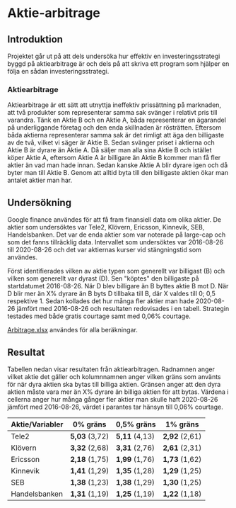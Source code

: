 # Aktie-arbitrage

## Introduktion

Projektet går ut på att dels undersöka hur effektiv en investeringsstrategi byggd på aktiearbitrage är och dels på att skriva ett program som hjälper en följa en sådan investeringsstrategi.

### Aktiearbitrage

Aktiearbitrage är ett sätt att utnyttja ineffektiv prissättning på marknaden, att två produkter som representerar samma sak svänger i relativt pris till varandra. Tänk en Aktie B och en Aktie A, båda representerar en ägarandel på underliggande företag och den enda skillnaden är rösträtten. Eftersom båda aktierna representerar samma sak är det rimligt att äga den billigaste av de två, vilket vi säger är Aktie B. Sedan svänger priset i aktierna och Aktie B är dyrare än Aktie A. Då säljer man alla sina Aktie B och istället köper Aktie A, eftersom Aktie A är billigare än Aktie B kommer man få fler aktier än vad man hade innan. Sedan kanske Aktie A blir dyrare igen och då byter man till Aktie B. Genom att alltid byta till den billigaste aktien ökar man antalet aktier man har.

## Undersökning

Google finance användes för att få fram finansiell data om olika aktier. De aktier som undersöktes var Tele2, Klövern, Ericsson, Kinnevik, SEB, Handelsbanken. Det var de enda aktier som var noterade på large-cap och som det fanns tillräcklig data. Intervallet som undersöktes var 2016-08-26 till 2020-08-26 och det var aktiernas kurser vid stängningstid som användes.

Först identifierades vilken av aktie typen som generellt var billigast (B) och vilken som generellt var dyrast (D). Sen "köptes" den billigaste på startdatumet 2016-08-26. När D blev billigare än B byttes aktie B mot D. När D blir mer än X% dyrare än B byts D tillbaka till B, där X valdes till 0; 0,5 respektive 1. Sedan kollades det hur många fler aktier man hade 2020-08-26 jämfört med 2016-08-26 och resultaten redovisades i en tabell. Strategin testades med både gratis courtage samt med 0,06% courtage.

[Arbitrage.xlsx](Arbitrage.xlsx) användes för alla beräkningar.

## Resultat

Tabellen nedan visar resultaten från aktiearbitragen. Radnamnen anger vilket aktie det gäller och kolumnnamnen anger vilken gräns som använts för när dyra aktien ska bytas till billiga aktien. Gränsen anger att den dyra aktien måste vara mer än X% dyrare än billiga aktien för att bytas. Värdena i cellerna anger hur många gånger fler aktier man skulle haft 2020-08-26 jämfört med 2016-08-26, värdet i parantes tar hänsyn till 0,06% courtage.

| Aktie/Variabler| 0% gräns | 0,5% gräns | 1% gräns |
| --- | --- | --- | --- |
| Tele2 | **5,03** (3,72) | **5,11** (4,13) | **2,92** (2,61) |
| Klövern | **3,32** (2,68) | **3,31** (2,76) | **2,61** (2,31) |
| Ericsson | **2,18** (1,75) | **1,99** (1,76) | **1,73** (1,62) |
| Kinnevik | **1,41** (1,29) | **1,35** (1,28) | **1,29** (1,25) |
| SEB | **1,38** (1,23) | **1,38** (1,29) | **1,30** (1,25) |
| Handelsbanken | **1,31** (1,19) | **1,25** (1,19) | **1,22** (1,18) |
